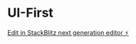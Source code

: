 # UI-First

[Edit in StackBlitz next generation editor ⚡️](https://stackblitz.com/~/github.com/Xcchh/UI-First)